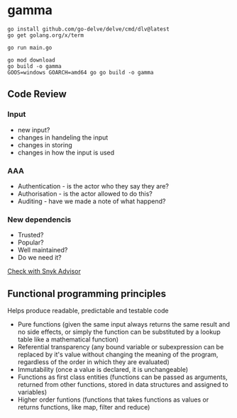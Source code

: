 # gamma

```
go install github.com/go-delve/delve/cmd/dlv@latest
go get golang.org/x/term

go run main.go
```

```
go mod download
go build -o gamma
GOOS=windows GOARCH=amd64 go go build -o gamma
```

## Code Review
### Input
* new input?
* changes in handeling the input
* changes in storing
* changes in how the input is used

### AAA
* Authentication - is the actor who they say they are?
* Authorisation - is the actor allowed to do this?
* Auditing - have we made a note of what happend?

### New dependencis
* Trusted?
* Popular?
* Well maintained?
* Do we need it?

[Check with Snyk Advisor](https://snyk.io/advisor)

## Functional programming principles
Helps produce readable, predictable and testable code
* Pure functions (given the same input always returns the same result and no side effects, or simply the function can be substituted by a lookup table like a mathematical function)
* Referential transparency (any bound variable or subexpression can be replaced by it's value without changing the meaning of the program, regardless of the order in which they are evaluated)
* Immutability (once a value is declared, it is unchangeable)
* Functions as first class entities (functions can be passed as arguments, returned from other functions, stored in data structures and assigned to variables)
* Higher order funtions (functions that takes functions as values or returns functions, like map, filter and reduce)

